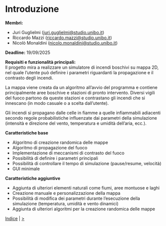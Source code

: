 # Introduzione

**Membri:**
- Juri Guglielmi (juri.guglielmi@studio.unibo.it)
- Riccardo Mazzi (riccardo.mazzi@studio.unibo.it)
- Nicolò Monaldini (nicolo.monaldini@studio.unibo.it)

**Deadline:** 19/09/2025

**Requisiti e funzionalità principali:**  
Il progetto mira a realizzare un simulatore di incendi boschivi su mappa 2D, nel quale l’utente può definire i parametri riguardanti la propagazione e il contrasto degli incendi.

La mappa viene creata da un algoritmo all’avvio del programma e contiene principalmente aree boschive e stazioni di pronto intervento. Diversi vigili del fuoco partono da queste stazioni e contrastano gli incendi che si innescano (in modo casuale o a scelta dall’utente).

Gli incendi si propagano dalle celle in fiamme a quelle infiammabili adiacenti secondo regole probabilistiche influenzate dai parametri della simulazione (intensità e direzione del vento, temperatura e umidità dell’aria, ecc.).

**Caratteristiche base**
- Algoritmo di creazione randomica delle mappe
- Algoritmo di propagazione del fuoco
- Implementazione di meccanismi di contrasto del fuoco
- Possibilità di definire i parametri principali
- Possibilità di controllare il tempo di simulazione (pause/resume, velocità)
- GUI minimale

**Caratteristiche aggiuntive**
- Aggiunta di ulteriori elementi naturali come fiumi, aree montuose e laghi
- Creazione manuale e personalizzazione della mappa
- Possibilità di modifica dei parametri durante l’esecuzione della simulazione (temperatura, umidità e vento dinamici)
- Aggiunta di ulteriori algoritmi per la creazione randomica delle mappe

[Indice](../index.md) |
[>](../1-development-process/index.md)
